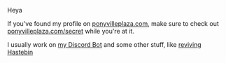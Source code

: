 Heya

If you've found my profile on [ponyvilleplaza.com](https://ponyvilleplaza.com), make sure to check out [ponyvilleplaza.com/secret](https://ponyvilleplaza.com/secret) while you're at it.

I usually work on [my Discord Bot](https://github.com/zneix/zneixbot) and some other stuff, like [reviving Hastebin](https://github.com/zneix/haste-server)
